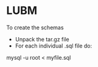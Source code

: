 LUBM
==========

To create the schemas

* Unpack the tar.gz file 
* For each individual .sql file do:

mysql -u root < myfile.sql

